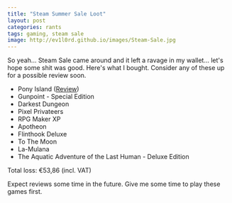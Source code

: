 ```yaml
---
title: "Steam Summer Sale Loot"
layout: post
categories: rants
tags: gaming, steam sale
image: http://ev1l0rd.github.io/images/Steam-Sale.jpg
---
```


So yeah... Steam Sale came around and it left a ravage in my wallet... let's hope some shit was good. Here's what I bought. Consider any of these up for a possible review soon.

- Pony Island ([Review](http://ev1l0rd.github.io/2017/06/23/pony-island/))
- Gunpoint - Special Edition
- Darkest Dungeon
- Pixel Privateers
- RPG Maker XP
- Apotheon
- Flinthook Deluxe
- To The Moon
- La-Mulana
- The Aquatic Adventure of the Last Human - Deluxe Edition

Total loss: €53,86 (incl. VAT)

Expect reviews some time in the future. Give me some time to play these games first.
